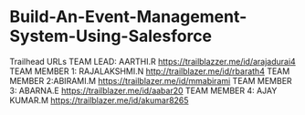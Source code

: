 # Build-An-Event-Management-System-Using-Salesforce
Trailhead URLs
TEAM LEAD: AARTHI.R
https://trailblazzer.me/id/arajadurai4
TEAM MEMBER 1: RAJALAKSHMI.N
http://trailblazer.me/id/rbarath4
TEAM MEMBER 2:ABIRAMI.M
https://trailblazer.me/id/mmabirami
TEAM MEMBER 3: ABARNA.E
https://trailblazer.me/id/aabar20
TEAM MEMBER 4: AJAY KUMAR.M
https://trailblazer.me/id/akumar8265
